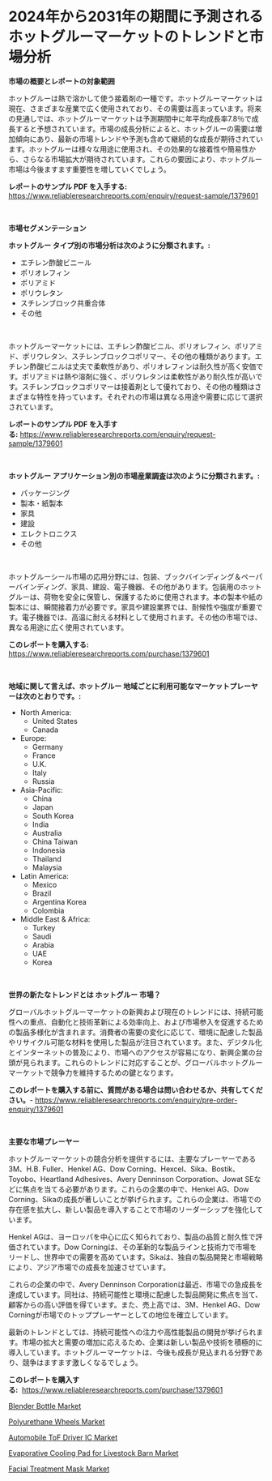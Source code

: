 <p><h1>2024年から2031年の期間に予測されるホットグルーマーケットのトレンドと市場分析</h1></p><p><strong>市場の概要とレポートの対象範囲</strong></p>
<p><p>ホットグルーは熱で溶かして使う接着剤の一種です。ホットグルーマーケットは現在、さまざまな産業で広く使用されており、その需要は高まっています。将来の見通しでは、ホットグルーマーケットは予測期間中に年平均成長率7.8％で成長すると予想されています。市場の成長分析によると、ホットグルーの需要は増加傾向にあり、最新の市場トレンドや予測も含めて継続的な成長が期待されています。ホットグルーは様々な用途に使用され、その効果的な接着性や簡易性から、さらなる市場拡大が期待されています。これらの要因により、ホットグルー市場は今後ますます重要性を増していくでしょう。</p></p>
<p><strong>レポートのサンプル PDF を入手する:</strong> <a href="https://www.reliableresearchreports.com/enquiry/request-sample/1379601">https://www.reliableresearchreports.com/enquiry/request-sample/1379601</a></p>
<p>&nbsp;</p>
<p><strong>市場セグメンテーション</strong></p>
<p><strong>ホットグルー タイプ別の市場分析は次のように分類されます。:</strong></p>
<p><ul><li>エチレン酢酸ビニール</li><li>ポリオレフィン</li><li>ポリアミド</li><li>ポリウレタン</li><li>スチレンブロック共重合体</li><li>その他</li></ul></p>
<p>&nbsp;</p>
<p><p>ホットグルーマーケットには、エチレン酢酸ビニル、ポリオレフィン、ポリアミド、ポリウレタン、スチレンブロックコポリマー、その他の種類があります。エチレン酢酸ビニルは丈夫で柔軟性があり、ポリオレフィンは耐久性が高く安価です。ポリアミドは熱や溶剤に強く、ポリウレタンは柔軟性があり耐久性が高いです。スチレンブロックコポリマーは接着剤として優れており、その他の種類はさまざまな特性を持っています。それぞれの市場は異なる用途や需要に応じて選択されています。</p></p>
<p><strong>レポートのサンプル PDF を入手する:</strong>&nbsp;<a href="https://www.reliableresearchreports.com/enquiry/request-sample/1379601">https://www.reliableresearchreports.com/enquiry/request-sample/1379601</a></p>
<p>&nbsp;</p>
<p><strong> ホットグルー アプリケーション別の市場産業調査は次のように分類されます。:</strong></p>
<p><ul><li>パッケージング</li><li>製本・紙製本</li><li>家具</li><li>建設</li><li>エレクトロニクス</li><li>その他</li></ul></p>
<p>&nbsp;</p>
<p><p>ホットグルーシール市場の応用分野には、包装、ブックバインディング＆ペーパーバインディング、家具、建設、電子機器、その他があります。包装用のホットグルーは、荷物を安全に保管し、保護するために使用されます。本の製本や紙の製本には、瞬間接着力が必要です。家具や建設業界では、耐候性や強度が重要です。電子機器では、高温に耐える材料として使用されます。その他の市場では、異なる用途に広く使用されています。</p></p>
<p><strong>このレポートを購入する:</strong>&nbsp; <a href="https://www.reliableresearchreports.com/purchase/1379601">https://www.reliableresearchreports.com/purchase/1379601</a></p>
<p>&nbsp;</p>
<p><strong>地域に関して言えば、ホットグルー 地域ごとに利用可能なマーケットプレーヤーは次のとおりです。:</strong></p>
<p><ul>
    <li>
        North America:
        <ul>
            <li>United States</li>
            <li>Canada</li>
        </ul>
    </li>
    <li>
        Europe:
        <ul>
            <li>Germany</li>
            <li>France</li>
            <li>U.K.</li>
            <li>Italy</li>
            <li>Russia</li>
        </ul>
    </li>
    <li>
        Asia-Pacific:
        <ul>
            <li>China</li>
            <li>Japan</li>
            <li>South Korea</li>
            <li>India</li>
            <li>Australia</li>
            <li>China Taiwan</li>
            <li>Indonesia</li>
            <li>Thailand</li>
            <li>Malaysia</li>
        </ul>
    </li>
    <li>
        Latin America:
        <ul>
            <li>Mexico</li>
            <li>Brazil</li>
            <li>Argentina Korea</li>
            <li>Colombia</li>
        </ul>
    </li>
    <li>
        Middle East & Africa:
        <ul>
            <li>Turkey</li>
            <li>Saudi</li>
            <li>Arabia</li>
            <li>UAE</li>
            <li>Korea</li>
        </ul>
    </li>
    </ul></p>
<p>&nbsp;</p>
<p><strong>世界の新たなトレンドとは ホットグルー 市場？</strong></p>
<p><p>グローバルホットグルーマーケットの新興および現在のトレンドには、持続可能性への重点、自動化と技術革新による効率向上、および市場参入を促進するための製品多様化が含まれます。消費者の需要の変化に応じて、環境に配慮した製品やリサイクル可能な材料を使用した製品が注目されています。また、デジタル化とインターネットの普及により、市場へのアクセスが容易になり、新興企業の台頭が見られます。これらのトレンドに対応することが、グローバルホットグルーマーケットで競争力を維持するための鍵となります。</p></p>
<p><strong>このレポートを購入する前に、質問がある場合は問い合わせるか、共有してください。</strong>- <a href="https://www.reliableresearchreports.com/enquiry/pre-order-enquiry/1379601">https://www.reliableresearchreports.com/enquiry/pre-order-enquiry/1379601</a></p>
<p>&nbsp;</p>
<p><strong>主要な市場プレーヤー</strong></p>
<p><p>ホットグルーマーケットの競合分析を提供するには、主要なプレーヤーである3M、H.B. Fuller、Henkel AG、Dow Corning、Hexcel、Sika、Bostik、Toyobo、Heartland Adhesives、Avery Denninson Corporation、Jowat SEなどに焦点を当てる必要があります。これらの企業の中で、Henkel AG、Dow Corning、Sikaの成長が著しいことが挙げられます。これらの企業は、市場での存在感を拡大し、新しい製品を導入することで市場のリーダーシップを強化しています。</p><p>Henkel AGは、ヨーロッパを中心に広く知られており、製品の品質と耐久性で評価されています。Dow Corningは、その革新的な製品ラインと技術力で市場をリードし、世界中での需要を高めています。Sikaは、独自の製品開発と市場戦略により、アジア市場での成長を加速させています。</p><p>これらの企業の中で、Avery Denninson Corporationは最近、市場での急成長を達成しています。同社は、持続可能性と環境に配慮した製品開発に焦点を当て、顧客からの高い評価を得ています。また、売上高では、3M、Henkel AG、Dow Corningが市場でのトッププレーヤーとしての地位を確立しています。</p><p>最新のトレンドとしては、持続可能性への注力や高性能製品の開発が挙げられます。市場の拡大と需要の増加に応えるため、企業は新しい製品や技術を積極的に導入しています。ホットグルーマーケットは、今後も成長が見込まれる分野であり、競争はますます激しくなるでしょう。</p></p>
<p><strong>このレポートを購入する:</strong>&nbsp;&nbsp;<a href="https://www.reliableresearchreports.com/purchase/1379601">https://www.reliableresearchreports.com/purchase/1379601</a></p>
<p><p><a href="https://flame-sidecar-702.notion.site/Blender-Bottle-Market-with-the-goal-of-estimating-the-market-size-and-future-growth-potential-of-var-528038a14b6041ea8011217d87dbf854">Blender Bottle Market</a></p><p><a href="https://pretty-mail-caf.notion.site/Polyurethane-Wheels-Market-Dynamics-2024-2031-Also-about-Its-Market-Trends-Projections-and-Opport-109f5e06729147fda655b180604a245e">Polyurethane Wheels Market</a></p><p><a href="https://view.publitas.com/reportprime-1/automobile-tof-driver-ic-market-research-report-provides-critical-insights-that-can-help-shape-business-development-and-investment-strategies/">Automobile ToF Driver IC Market</a></p><p><a href="https://view.publitas.com/reportprime-1/evaporative-cooling-pad-for-livestock-barn-market-size-market-trends-and-growth-outlook-forecasted-for-period-from-2024-to-2031/">Evaporative Cooling Pad for Livestock Barn Market</a></p><p><a href="https://full-wildebeest-80b.notion.site/Facial-Treatment-Mask-Market-Research-Report-Unlocks-Analysis-on-the-Market-Financial-Status-Market-38e70801e30c4886ba881b9b4826c180">Facial Treatment Mask Market</a></p></p>
